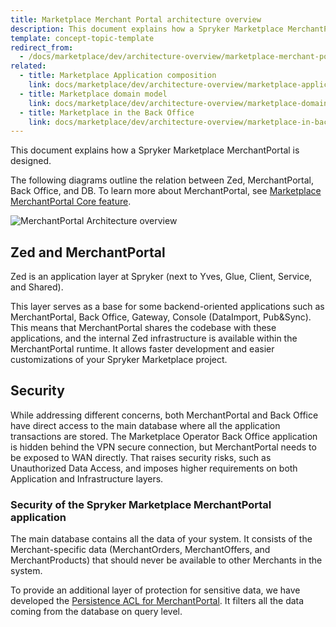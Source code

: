 ```yaml
---
title: Marketplace Merchant Portal architecture overview
description: This document explains how a Spryker Marketplace MerchantPortal is designed.
template: concept-topic-template
redirect_from:
  - /docs/marketplace/dev/architecture-overview/marketplace-merchant-portal-architecture-overview.html
related:
  - title: Marketplace Application composition
    link: docs/marketplace/dev/architecture-overview/marketplace-application-composition.html
  - title: Marketplace domain model
    link: docs/marketplace/dev/architecture-overview/marketplace-domain-model.html
  - title: Marketplace in the Back Office
    link: docs/marketplace/dev/architecture-overview/marketplace-in-back-office.html
---
```

This document explains how a Spryker Marketplace MerchantPortal is designed.

The following diagrams outline the relation between Zed, MerchantPortal, Back Office, and DB. To learn more about MerchantPortal, see [Marketplace MerchantPortal Core feature](/docs/pbc/all/merchant-management/{{site.version}}/marketplace/marketplace-merchant-portal-core-feature-overview/marketplace-merchant-portal-core-feature-overview.html).

![MerchantPortal Architecture overview](https://confluence-connect.gliffy.net/embed/image/4b06167a-3c9a-483c-8b57-32544b211fc5.png?utm_medium=live&utm_source=custom)

## Zed and MerchantPortal
Zed is an application layer at Spryker (next to Yves, Glue, Client, Service, and Shared).

This layer serves as a base for some backend-oriented applications such as MerchantPortal, Back Office, Gateway, Console (DataImport, Pub&Sync). This means that MerchantPortal shares the codebase with these applications, and the internal Zed infrastructure is available within the MerchantPortal runtime. It allows faster development and easier customizations of your Spryker Marketplace project.

## Security
While addressing different concerns, both MerchantPortal and Back Office have direct access to the main database where all the application transactions are stored.
The Marketplace Operator Back Office application is hidden behind the VPN secure connection, but MerchantPortal needs to be exposed to WAN directly.
That raises security risks, such as Unauthorized Data Access, and imposes higher requirements on both Application and Infrastructure layers.

<!---### Security of the Spryker Marketplace system infrastructure

Make sure to fulfill [Spryker Marketplace System Infrastructure requirements](/docs/marketplace/dev/setup/system-infrastructure-requirements.html) to keep your Spryker Marketplace system safe from on infrastructure level.-->


### Security of the Spryker Marketplace MerchantPortal application

The main database contains all the data of your system. It consists of the Merchant-specific data (MerchantOrders, MerchantOffers, and MerchantProducts) that should never be available to other Merchants in the system.

To provide an additional layer of protection for sensitive data, we have developed the [Persistence ACL for MerchantPortal](/docs/pbc/all/merchant-management/{{site.version}}/marketplace/marketplace-merchant-portal-core-feature-overview/persistence-acl-configuration.html). It filters all the data coming from the database on query level.
